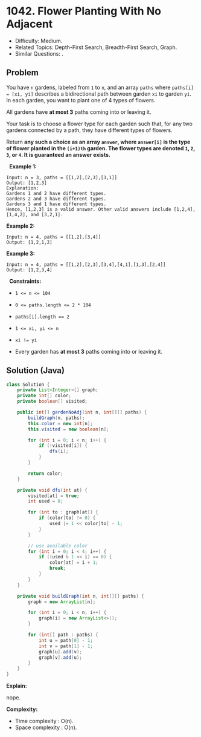 # 1042. Flower Planting With No Adjacent

- Difficulty: Medium.
- Related Topics: Depth-First Search, Breadth-First Search, Graph.
- Similar Questions: .

## Problem

You have ```n``` gardens, labeled from ```1``` to ```n```, and an array ```paths``` where ```paths[i] = [xi, yi]``` describes a bidirectional path between garden ```xi``` to garden ```yi```. In each garden, you want to plant one of 4 types of flowers.

All gardens have **at most 3** paths coming into or leaving it.

Your task is to choose a flower type for each garden such that, for any two gardens connected by a path, they have different types of flowers.

Return ****any** such a choice as an array **```answer```**, where **```answer[i]```** is the type of flower planted in the **```(i+1)th```** garden. The flower types are denoted **```1```**, **```2```**, **```3```**, or **```4```**. It is guaranteed an answer exists.**

 
**Example 1:**

```
Input: n = 3, paths = [[1,2],[2,3],[3,1]]
Output: [1,2,3]
Explanation:
Gardens 1 and 2 have different types.
Gardens 2 and 3 have different types.
Gardens 3 and 1 have different types.
Hence, [1,2,3] is a valid answer. Other valid answers include [1,2,4], [1,4,2], and [3,2,1].
```

**Example 2:**

```
Input: n = 4, paths = [[1,2],[3,4]]
Output: [1,2,1,2]
```

**Example 3:**

```
Input: n = 4, paths = [[1,2],[2,3],[3,4],[4,1],[1,3],[2,4]]
Output: [1,2,3,4]
```

 
**Constraints:**


	
- ```1 <= n <= 104```
	
- ```0 <= paths.length <= 2 * 104```
	
- ```paths[i].length == 2```
	
- ```1 <= xi, yi <= n```
	
- ```xi != yi```
	
- Every garden has **at most 3** paths coming into or leaving it.



## Solution (Java)

```java
class Solution {
    private List<Integer>[] graph;
    private int[] color;
    private boolean[] visited;

    public int[] gardenNoAdj(int n, int[][] paths) {
        buildGraph(n, paths);
        this.color = new int[n];
        this.visited = new boolean[n];

        for (int i = 0; i < n; i++) {
            if (!visited[i]) {
                dfs(i);
            }
        }

        return color;
    }

    private void dfs(int at) {
        visited[at] = true;
        int used = 0;

        for (int to : graph[at]) {
            if (color[to] != 0) {
                used |= 1 << color[to] - 1;
            }
        }

        // use available color
        for (int i = 0; i < 4; i++) {
            if ((used & 1 << i) == 0) {
                color[at] = i + 1;
                break;
            }
        }
    }

    private void buildGraph(int n, int[][] paths) {
        graph = new ArrayList[n];

        for (int i = 0; i < n; i++) {
            graph[i] = new ArrayList<>();
        }

        for (int[] path : paths) {
            int u = path[0] - 1;
            int v = path[1] - 1;
            graph[u].add(v);
            graph[v].add(u);
        }
    }
}
```

**Explain:**

nope.

**Complexity:**

* Time complexity : O(n).
* Space complexity : O(n).
